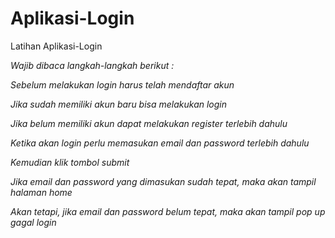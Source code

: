 # Aplikasi-Login
Latihan Aplikasi-Login

*Wajib dibaca langkah-langkah berikut :*

*Sebelum melakukan login harus telah mendaftar akun*

*Jika sudah memiliki akun baru bisa melakukan login*

*Jika belum memiliki akun dapat melakukan register terlebih dahulu*

*Ketika akan login perlu memasukan email dan password terlebih dahulu*

*Kemudian klik tombol submit*

*Jika email dan password yang dimasukan sudah tepat, maka akan tampil halaman home*

*Akan tetapi, jika email dan password belum tepat, maka akan tampil pop up gagal login*


